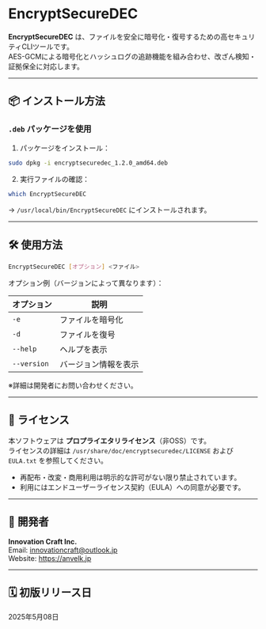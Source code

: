 # EncryptSecureDEC

**EncryptSecureDEC** は、ファイルを安全に暗号化・復号するための高セキュリティCLIツールです。  
AES-GCMによる暗号化とハッシュログの追跡機能を組み合わせ、改ざん検知・証拠保全に対応します。

---

## 📦 インストール方法

### `.deb` パッケージを使用

1. パッケージをインストール：

```bash
sudo dpkg -i encryptsecuredec_1.2.0_amd64.deb
```

2. 実行ファイルの確認：

```bash
which EncryptSecureDEC
```

→ `/usr/local/bin/EncryptSecureDEC` にインストールされます。

---

## 🛠️ 使用方法

```bash
EncryptSecureDEC [オプション] <ファイル>
```

オプション例（バージョンによって異なります）：

| オプション | 説明                |
|------------|---------------------|
| `-e`       | ファイルを暗号化     |
| `-d`       | ファイルを復号       |
| `--help`   | ヘルプを表示        |
| `--version`| バージョン情報を表示 |

※詳細は開発者にお問い合わせください。

---

## 📄 ライセンス

本ソフトウェアは **プロプライエタリライセンス**（非OSS）です。  
ライセンスの詳細は `/usr/share/doc/encryptsecuredec/LICENSE` および `EULA.txt` を参照してください。

- 再配布・改変・商用利用は明示的な許可がない限り禁止されています。
- 利用にはエンドユーザーライセンス契約（EULA）への同意が必要です。

---

## 🏢 開発者

**Innovation Craft Inc.**  
Email: innovationcraft@outlook.jp  
Website: https://anvelk.jp

---

## 🗓️ 初版リリース日

2025年5月08日
